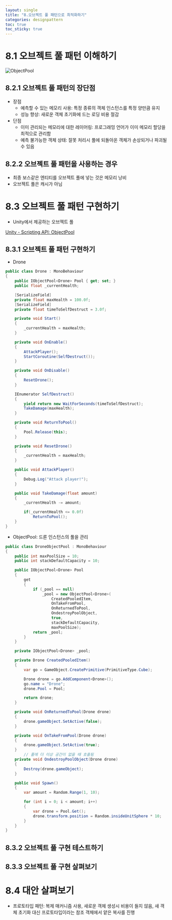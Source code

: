 ```yaml
---
layout: single
title: "8.오브젝트 풀 패턴으로 최적화하기"
categories: designpattern
toc: true
toc_sticky: true
---
```

# 8.1 오브젝트 풀 패턴 이해하기

![ObjectPool](https://github.com/Kurizzing/Kurizzing.github.io/assets/48445259/d2c56a7e-5775-459a-97be-cf82c0a56da1)

## 8.2.1 오브젝트 풀 패턴의 장단점

- 장점
    - 예측할 수 있는 메모리 사용: 특정 종류의 객체 인스턴스를 특정 양만큼 유지
    - 성능 향상: 새로운 객체 초기화에 드는 로딩 비용 절감
- 단점
    - 이미 관리되는 메모리에 대한 레이어링: 프로그래밍 언어가 이미 메모리 할당을 최적으로 관리함
    - 예측 불가능한 객체 상태: 잘못 처리시 풀에 되돌아온 객체가 손상되거나 파괴될 수 있음

## 8.2.2 오브젝트 풀 패턴을 사용하는 경우

- 최종 보스같은 엔티티를 오브젝트 풀에 넣는 것은 메모리 낭비
- 오브젝트 풀은 캐시가 아님

# 8.3 오브젝트 풀 패턴 구현하기

- Unity에서 제공하는 오브젝트 풀

[Unity - Scripting API: ObjectPool<T0>](https://docs.unity3d.com/ScriptReference/Pool.ObjectPool_1.html)

## 8.3.1 오브젝트 풀 패턴 구현하기

- Drone

```csharp
public class Drone : MonoBehaviour
{
    public IObjectPool<Drone> Pool { get; set; }
    public float _currentHealth;

    [SerializeField]
    private float maxHealth = 100.0f;
    [SerializeField]
    private float timeToSelfDestruct = 3.0f;

    private void Start()
    {
        _currentHealth = maxHealth;
    }

    private void OnEnable()
    {
        AttackPlayer();
        StartCoroutine(SelfDestruct());
    }

    private void OnDisable()
    {
        ResetDrone();
    }

    IEnumerator SelfDestruct()
    {
        yield return new WaitForSeconds(timeToSelfDestruct);
        TakeDamage(maxHealth);
    }

    private void ReturnToPool()
    {
        Pool.Release(this);
    }

    private void ResetDrone()
    {
        _currentHealth = maxHealth;
    }

    public void AttackPlayer()
    {
        Debug.Log("Attack player!");
    }

    public void TakeDamage(float amount)
    {
        _currentHealth -= amount;

        if(_currentHealth <= 0.0f)
            ReturnToPool();
    }
}
```

- ObjectPool: 드론 인스턴스의 풀을 관리

```csharp
public class DroneObjectPool : MonoBehaviour
{
    public int maxPoolSize = 10;   
    public int stackDefaultCapacity = 10;

    public IObjectPool<Drone> Pool
    {
        get
        {
            if (_pool == null)
                _pool = new ObjectPool<Drone>(
                    CreatedPooledItem,
                    OnTakeFromPool,
                    OnReturnedToPool,
                    OndestroyPoolObject,
                    true,
                    stackDefaultCapacity,
                    maxPoolSize);
            return _pool;
        }
    }

    private IObjectPool<Drone> _pool;

    private Drone CreatedPooledItem()
    {
        var go = GameObject.CreatePrimitive(PrimitiveType.Cube);

        Drone drone = go.AddComponent<Drone>();
        go.name = "Drone";
        drone.Pool = Pool;

        return drone;
    }

    private void OnReturnedToPool(Drone drone)
    {
        drone.gameObject.SetActive(false);
    }

    private void OnTakeFromPool(Drone drone)
    {
        drone.gameObject.SetActive(true);
    }
		// 풀에 더 이상 공간이 없을 때 호출됨
    private void OndestroyPoolObject(Drone drone)
    {
        Destroy(drone.gameObject);
    }

    public void Spawn()
    {
        var amount = Random.Range(1, 10);

        for (int i = 0; i < amount; i++)
        {
            var drone = Pool.Get();
            drone.transform.position = Random.insideUnitSphere * 10;
        }
    }
}
```

## 8.3.2 오브젝트 풀 구현 테스트하기

## 8.3.3 오브젝트 풀 구현 살펴보기

# 8.4 대안 살펴보기

- 프로토타입 패턴: 복제 매커니즘 사용, 새로운 객체 생성시 비용이 들지 않음, 새 객체 초기화 대신 프로토타입이라는 참조 객체에서 얕은 복사를 진행
